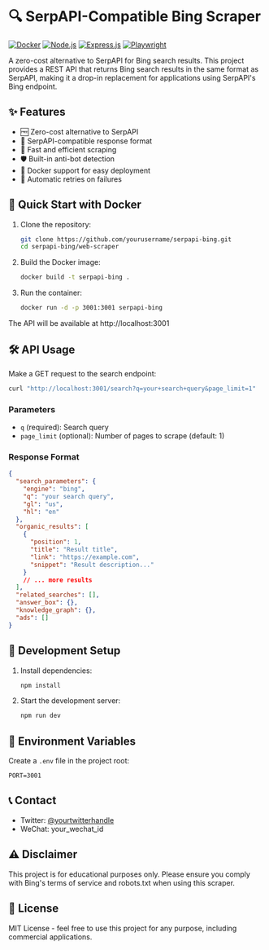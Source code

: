 # 🔍 SerpAPI-Compatible Bing Scraper

[![Docker](https://img.shields.io/badge/docker-%230db7ed.svg?style=for-the-badge&logo=docker&logoColor=white)](https://www.docker.com/)
[![Node.js](https://img.shields.io/badge/node.js-6DA55F?style=for-the-badge&logo=node.js&logoColor=white)](https://nodejs.org/)
[![Express.js](https://img.shields.io/badge/express.js-%23404d59.svg?style=for-the-badge&logo=express&logoColor=%2361DAFB)](https://expressjs.com/)
[![Playwright](https://img.shields.io/badge/playwright-2EAD33.svg?style=for-the-badge&logo=playwright&logoColor=white)](https://playwright.dev/)

A zero-cost alternative to SerpAPI for Bing search results. This project provides a REST API that returns Bing search results in the same format as SerpAPI, making it a drop-in replacement for applications using SerpAPI's Bing endpoint.

## ✨ Features

- 🆓 Zero-cost alternative to SerpAPI
- 🔄 SerpAPI-compatible response format
- 🚀 Fast and efficient scraping
- 🛡️ Built-in anti-bot detection
- 🐳 Docker support for easy deployment
- 🔄 Automatic retries on failures

## 🚀 Quick Start with Docker

1. Clone the repository:
   ```bash
   git clone https://github.com/yourusername/serpapi-bing.git
   cd serpapi-bing/web-scraper
   ```

2. Build the Docker image:
   ```bash
   docker build -t serpapi-bing .
   ```

3. Run the container:
   ```bash
   docker run -d -p 3001:3001 serpapi-bing
   ```

The API will be available at http://localhost:3001

## 🛠️ API Usage

Make a GET request to the search endpoint:

```bash
curl "http://localhost:3001/search?q=your+search+query&page_limit=1"
```

### Parameters

- `q` (required): Search query
- `page_limit` (optional): Number of pages to scrape (default: 1)

### Response Format

```json
{
  "search_parameters": {
    "engine": "bing",
    "q": "your search query",
    "gl": "us",
    "hl": "en"
  },
  "organic_results": [
    {
      "position": 1,
      "title": "Result title",
      "link": "https://example.com",
      "snippet": "Result description..."
    }
    // ... more results
  ],
  "related_searches": [],
  "answer_box": {},
  "knowledge_graph": {},
  "ads": []
}
```

## 🔧 Development Setup

1. Install dependencies:
   ```bash
   npm install
   ```

2. Start the development server:
   ```bash
   npm run dev
   ```

## 📝 Environment Variables

Create a `.env` file in the project root:

```env
PORT=3001
```

## 📞 Contact

- Twitter: [@yourtwitterhandle](https://twitter.com/yourtwitterhandle)
- WeChat: your_wechat_id

## ⚠️ Disclaimer

This project is for educational purposes only. Please ensure you comply with Bing's terms of service and robots.txt when using this scraper.

## 📄 License

MIT License - feel free to use this project for any purpose, including commercial applications. 